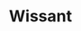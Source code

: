 ---
guid: "cd2bab61c92f"
title: "Wissant"
latlng: "50.885521, 1.661268"
youtubeId: "m3D-nX7-BAc" 
---